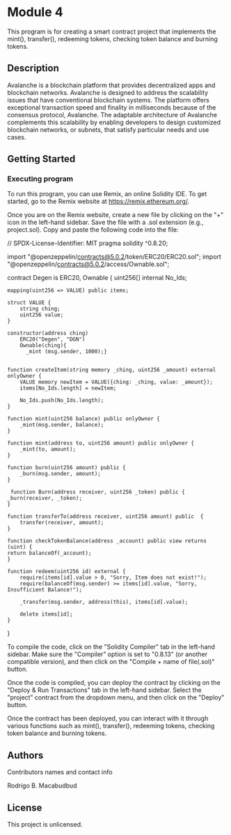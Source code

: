 # Module 4

This program is for creating a smart contract project that implements the mint(), transfer(), redeeming tokens, checking token balance and burning tokens.

## Description

Avalanche is a blockchain platform that provides decentralized apps and blockchain networks. Avalanche is designed to address the scalability issues that have conventional blockchain systems. The platform offers exceptional transaction speed and finality in milliseconds because of the consensus protocol, Avalanche. The adaptable architecture of Avalanche complements this scalability by enabling developers to design customized blockchain networks, or subnets, that satisfy particular needs and use cases. 

## Getting Started

### Executing program

To run this program, you can use Remix, an online Solidity IDE. To get started, go to the Remix website at https://remix.ethereum.org/.

Once you are on the Remix website, create a new file by clicking on the "+" icon in the left-hand sidebar. Save the file with a .sol extension (e.g., project.sol). Copy and paste the following code into the file:

// SPDX-License-Identifier: MIT
pragma solidity ^0.8.20;

import "@openzeppelin/contracts@5.0.2/token/ERC20/ERC20.sol";
import "@openzeppelin/contracts@5.0.2/access/Ownable.sol";

contract Degen is ERC20, Ownable {
    uint256[] internal No_Ids;

    mapping(uint256 => VALUE) public items;

    struct VALUE {
        string ching;
        uint256 value;
    }

    constructor(address ching)
        ERC20("Degen", "DGN")
        Ownable(ching){
          _mint (msg.sender, 1000);}
        

    function createItem(string memory _ching, uint256 _amount) external onlyOwner {
        VALUE memory newItem = VALUE({ching: _ching, value: _amount});
        items[No_Ids.length] = newItem;

        No_Ids.push(No_Ids.length);
    }

    function mint(uint256 balance) public onlyOwner {
        _mint(msg.sender, balance);
    }

    function mint(address to, uint256 amount) public onlyOwner {
        _mint(to, amount);
    }

    function burn(uint256 amount) public {
        _burn(msg.sender, amount);
    }  

     function Burn(address receiver, uint256 _token) public {
    _burn(receiver, _token);
    }

    function transferTo(address receiver, uint256 amount) public  {
        transfer(receiver, amount);
    }

    function checkTokenBalance(address _account) public view returns (uint) {
    return balanceOf(_account);
    }

    function redeem(uint256 id) external {
        require(items[id].value > 0, "Sorry, Item does not exist!");
        require(balanceOf(msg.sender) >= items[id].value, "Sorry, Insufficient Balance!");

        _transfer(msg.sender, address(this), items[id].value);

        delete items[id];
    }
    
}



To compile the code, click on the "Solidity Compiler" tab in the left-hand sidebar. Make sure the "Compiler" option is set to "0.8.13" (or another compatible version), and then click on the "Compile + name of file(.sol)" button.

Once the code is compiled, you can deploy the contract by clicking on the "Deploy & Run Transactions" tab in the left-hand sidebar. Select the "project" contract from the dropdown menu, and then click on the "Deploy" button.

Once the contract has been deployed, you can interact with it through various functions such as mint(), transfer(), redeeming tokens, checking token balance and burning tokens.

## Authors

Contributors names and contact info

Rodrigo B. Macabudbud


## License

This project is unlicensed.
